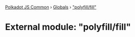 [Polkadot JS Common](../README.md) › [Globals](../globals.md) › ["polyfill/fill"](_polyfill_fill_.md)

# External module: "polyfill/fill"


